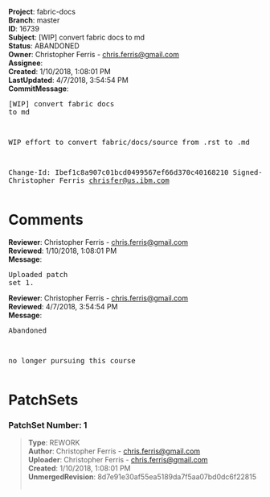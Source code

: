 <strong>Project</strong>: fabric-docs<br><strong>Branch</strong>: master<br><strong>ID</strong>: 16739<br><strong>Subject</strong>: [WIP] convert fabric docs to md<br><strong>Status</strong>: ABANDONED<br><strong>Owner</strong>: Christopher Ferris - chris.ferris@gmail.com<br><strong>Assignee</strong>:<br><strong>Created</strong>: 1/10/2018, 1:08:01 PM<br><strong>LastUpdated</strong>: 4/7/2018, 3:54:54 PM<br><strong>CommitMessage</strong>:<br><pre>[WIP] convert fabric docs to md

WIP effort to convert fabric/docs/source from .rst to .md

Change-Id: Ibef1c8a907c01bcd0499567ef66d370c40168210
Signed-off-by: Christopher Ferris <chrisfer@us.ibm.com>
</pre><h1>Comments</h1><strong>Reviewer</strong>: Christopher Ferris - chris.ferris@gmail.com<br><strong>Reviewed</strong>: 1/10/2018, 1:08:01 PM<br><strong>Message</strong>: <pre>Uploaded patch set 1.</pre><strong>Reviewer</strong>: Christopher Ferris - chris.ferris@gmail.com<br><strong>Reviewed</strong>: 4/7/2018, 3:54:54 PM<br><strong>Message</strong>: <pre>Abandoned

no longer pursuing this course</pre><h1>PatchSets</h1><h3>PatchSet Number: 1</h3><blockquote><strong>Type</strong>: REWORK<br><strong>Author</strong>: Christopher Ferris - chris.ferris@gmail.com<br><strong>Uploader</strong>: Christopher Ferris - chris.ferris@gmail.com<br><strong>Created</strong>: 1/10/2018, 1:08:01 PM<br><strong>UnmergedRevision</strong>: 8d7e91e30af55ea5189da7f5aa07bd0dc6f22815<br><br></blockquote>